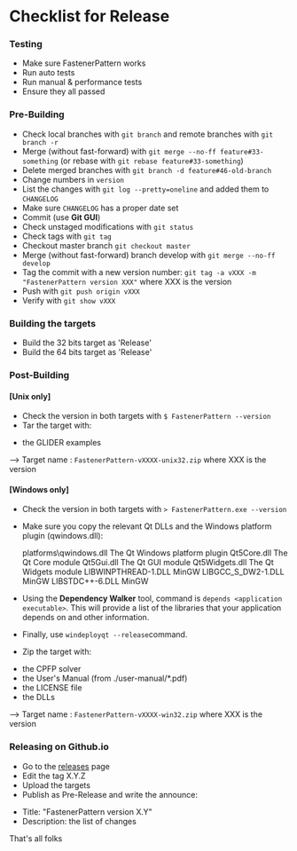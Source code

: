 # Checklist for Release

### Testing

 - Make sure FastenerPattern works
 - Run auto tests
 - Run manual & performance tests
 - Ensure they all passed


### Pre-Building

 - Check local branches with `git branch` and remote branches with `git branch -r`
 - Merge (without fast-forward) with `git merge --no-ff feature#33-something` (or rebase with `git rebase feature#33-something`)
 - Delete merged branches with `git branch -d feature#46-old-branch`
 - Change numbers in `version`
 - List the changes with `git log --pretty=oneline` and added them to `CHANGELOG`
 - Make sure `CHANGELOG` has a proper date set
 - Commit (use **Git GUI**)
 - Check unstaged modifications with `git status`
 - Check tags with `git tag`
 - Checkout master branch `git checkout master`
 - Merge (without fast-forward) branch develop with `git merge --no-ff develop`
 - Tag the commit with a new version number: `git tag -a vXXX -m "FastenerPattern version XXX"` where XXX is the version
 - Push with `git push origin vXXX`
 - Verify with `git show vXXX`


### Building the targets

- Build the 32 bits target as 'Release'
- Build the 64 bits target as 'Release'

### Post-Building

#### [Unix only]

- Check the version in both targets with `$ FastenerPattern --version`
- Tar the target with:
 * the GLIDER examples

--> Target name : `FastenerPattern-vXXXX-unix32.zip` where XXX is the version


#### [Windows only]

- Check the version in both targets  with `> FastenerPattern.exe --version`
- Make sure you copy the relevant Qt DLLs and the Windows platform plugin (qwindows.dll):

     platforms\qwindows.dll    The Qt Windows platform plugin
     Qt5Core.dll               The Qt Core module
     Qt5Gui.dll                The Qt GUI module
     Qt5Widgets.dll            The Qt Widgets module
     LIBWINPTHREAD-1.DLL       MinGW
     LIBGCC_S_DW2-1.DLL        MinGW
     LIBSTDC++-6.DLL           MinGW

- Using the **Dependency Walker** tool, command is `depends <application executable>`. This will provide a list of the libraries that your application depends on and other information.

- Finally, use `windeployqt --release`command.

- Zip the target with:
 * the CPFP solver
 * the User's Manual (from ./user-manual/*.pdf)
 * the LICENSE file
 * the DLLs

--> Target name : `FastenerPattern-vXXXX-win32.zip` where XXX is the version


### Releasing on Github.io

- Go to the [releases](https://github.com/setvisible/fastenerpattern/releases) page
- Edit the tag X.Y.Z
- Upload the targets
- Publish as Pre-Release and write the announce:
 * Title: "FastenerPattern version X.Y"
 * Description: the list of changes


That's all folks

